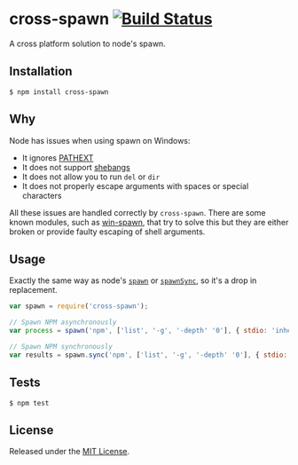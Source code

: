 # cross-spawn [![Build Status](https://travis-ci.org/IndigoUnited/node-cross-spawn.svg?branch=master)](https://travis-ci.org/IndigoUnited/node-cross-spawn)

A cross platform solution to node's spawn.


## Installation

`$ npm install cross-spawn`


## Why

Node has issues when using spawn on Windows:

- It ignores [PATHEXT](https://github.com/joyent/node/issues/2318)
- It does not support [shebangs](http://pt.wikipedia.org/wiki/Shebang)
- It does not allow you to run `del` or `dir`
- It does not properly escape arguments with spaces or special characters

All these issues are handled correctly by `cross-spawn`.
There are some known modules, such as [win-spawn](https://github.com/ForbesLindesay/win-spawn), that try to solve this but they are either broken or provide faulty escaping of shell arguments.


## Usage

Exactly the same way as node's [`spawn`](https://nodejs.org/api/child_process.html#child_process_child_process_spawn_command_args_options) or [`spawnSync`](https://nodejs.org/api/child_process.html#child_process_child_process_spawnsync_command_args_options), so it's a drop in replacement.

```javascript
var spawn = require('cross-spawn');

// Spawn NPM asynchronously
var process = spawn('npm', ['list', '-g', '-depth' '0'], { stdio: 'inherit' });

// Spawn NPM synchronously
var results = spawn.sync('npm', ['list', '-g', '-depth' '0'], { stdio: 'inherit' });
```


## Tests

`$ npm test`


## License

Released under the [MIT License](http://www.opensource.org/licenses/mit-license.php).
